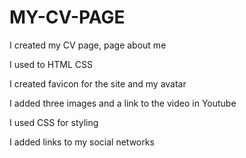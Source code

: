 # MY-CV-PAGE

I created my CV page, page about me

I used to HTML CSS

I created favicon for the site and my avatar

I added three images and a link to the video in Youtube

I used CSS for styling

I added links to my social networks
